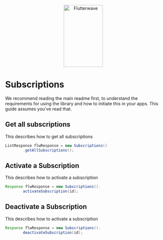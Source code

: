 <p align="center">
    <img title="Flutterwave" height="200" src="https://flutterwave.com/images/logo/full.svg" width="50%"/>
</p>

# Subscriptions

We recommend reading the main readme first, to understand the requirements for using the library and how to initiate this in your apps. This guide assumes you've read that.


##  Get all subscriptions


This describes how to get all subscriptions

```java
ListResponse flwResponse = new Subscriptions()
        .getAllSubscriptions();
```

##  Activate a Subscription

This describes how to activate a subscription

```java
Response flwResponse = new Subscriptions().
        activateSubscription(id);
```

##  Deactivate a Subscription

This describes how to activate a subscription

```java
Response flwResponse = new Subscriptions().
        deactivateSubscription(id);
```